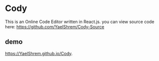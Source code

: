 # Cody
This is an Online Code Editor written in React.js. you can view source code here: https://github.com/YaelShrem/Cody-Source
## demo
https://YaelShrem.github.io/Cody.
